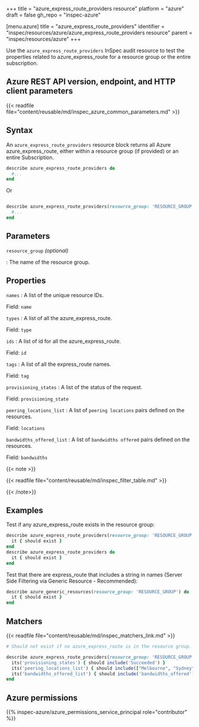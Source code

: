 +++
title = "azure_express_route_providers resource"
platform = "azure"
draft = false
gh_repo = "inspec-azure"

[menu.azure]
title = "azure_express_route_providers"
identifier = "inspec/resources/azure/azure_express_route_providers resource"
parent = "inspec/resources/azure"
+++

Use the `azure_express_route_providers` InSpec audit resource to test the properties related to azure_express_route for a resource group or the entire subscription.

## Azure REST API version, endpoint, and HTTP client parameters

{{< readfile file="content/reusable/md/inspec_azure_common_parameters.md" >}}

## Syntax

An `azure_express_route_providers` resource block returns all Azure azure_express_route, either within a resource group (if provided) or an entire Subscription.

```ruby
describe azure_express_route_providers do
  #...
end
```

Or

```ruby

describe azure_express_route_providers(resource_group: 'RESOURCE_GROUP') do
  #...
end
```

## Parameters

`resource_group` _(optional)_

: The name of the resource group.

## Properties

`names`
: A list of the unique resource IDs.

  Field: `name`

`types`
: A list of all the azure_express_route.

  Field: `type`

`ids`
: A list of id for all the azure_express_route.

  Field: `id`

`tags`
: A list of all the express_route names.

  Field: `tag`

`provisioning_states`
: A list of the status of the request.

  Field: `provisioning_state`

`peering_locations_list`
: A list of `peering locations` pairs defined on the resources.

  Field: `locations`

`bandwidths_offered_list`
: A list of `bandwidths offered` pairs defined on the resources.

  Field: `bandwidths`

{{< note >}}

{{< readfile file="content/reusable/md/inspec_filter_table.md" >}}

{{< /note>}}

## Examples

Test if any azure_express_route exists in the resource group:

```ruby
describe azure_express_route_providers(resource_group: 'RESOURCE_GROUP') do
  it { should exist }
end
describe azure_express_route_providers do
  it { should exist }
end
```

Test that there are express_route that includes a string in names (Server Side Filtering via Generic Resource - Recommended):

```ruby
describe azure_generic_resources(resource_group: 'RESOURCE_GROUP') do
  it { should exist }
end
```

## Matchers

{{< readfile file="content/reusable/md/inspec_matchers_link.md" >}}

```ruby
# Should not exist if no azure_express_route is in the resource group.

describe azure_express_route_providers(resource_group: 'RESOURCE_GROUP') do
  its('provisioning_states') { should include('Succeeded') }
  its('peering_locations_list') { should include(["Melbourne", "Sydney"]) }
  its('bandwidths_offered_list') { should include('bandwidths_offered') }
end
```

## Azure permissions

{{% inspec-azure/azure_permissions_service_principal role="contributor" %}}
